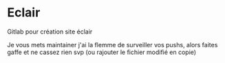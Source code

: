 # Eclair

Gitlab pour création site éclair

Je vous mets maintainer j'ai la flemme de surveiller vos pushs, alors faites gaffe et ne cassez rien svp (ou rajouter le fichier modifié en copie)